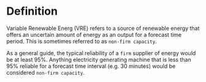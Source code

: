 # Definition
Variable Renewable Energ (VRE) refers to a source of renewable energy that offers an uncertain amount of energy as an output for a forecast time period. This is sometimes referred to as `non-firm capacity`.

As a general guide, the typical reliability of a `firm` supplier of energy would be at least 95%. Anything electricity generating machine that is less than 95% reliable for a forecast time interval (e.g. 30 minutes) would be considered `non-firm capacity`. 

